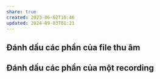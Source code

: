 ```yaml
---
share: true
created: 2023-06-02T10:46
updated: 2024-09-03T01:21
---
```

## Đánh dấu các phần của file thu âm 
## Đánh dấu các phần của một recording
